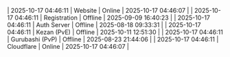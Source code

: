 | 2025-10-17 04:46:11 | Website | Online | 2025-10-17 04:46:07 |
| 2025-10-17 04:46:11 | Registration | Offline | 2025-09-09 16:40:23 |
| 2025-10-17 04:46:11 | Auth Server | Offline | 2025-08-18 09:33:31 |
| 2025-10-17 04:46:11 | Kezan (PvE) | Offline | 2025-10-11 12:51:30 |
| 2025-10-17 04:46:11 | Gurubashi (PvP) | Offline | 2025-08-23 21:44:06 |
| 2025-10-17 04:46:11 | Cloudflare | Online | 2025-10-17 04:46:07 |
